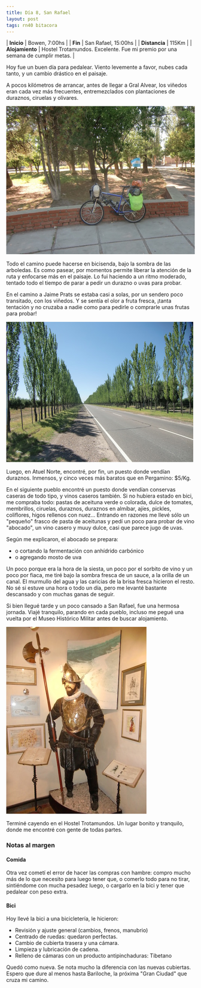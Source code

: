 ```yaml
---
title: Día 8, San Rafael
layout: post
tags: rn40 bitacora
---
```


| **Inicio**      | Bowen, 7:00hs |
| **Fin**         | San Rafael, 15:00hs |
| **Distancia**   | 115Km |
| **Alojamiento** | Hostel Trotamundos. Excelente. Fue mi premio por una semana de cumplir metas. |

Hoy fue un buen día para pedalear. Viento levemente a favor, nubes cada tanto, y un cambio drástico en el paisaje.

A pocos kilómetros de arrancar, antes de llegar a Gral Alvear, los viñedos eran cada vez más frecuentes, entremezclados con plantaciones de duraznos, ciruelas y olivares.

[![](/images/2015-01-13-san-rafael_0_thumb.jpg)](/images/2015-01-13-san-rafael_0.jpg)

Todo el camino puede hacerse en bicisenda, bajo la sombra de las arboledas. Es como pasear, por momentos permite liberar la atención de la ruta y enfocarse más en el paisaje. Lo fui haciendo a un ritmo moderado, tentado todo el tiempo de parar a pedir un durazno o uvas para probar.

En el camino a Jaime Prats se estaba casi a solas, por un sendero poco transitado, con los viñedos. Y se sentía el olor a fruta fresca, ¡tanta tentación y no cruzaba a nadie como para pedirle o comprarle unas frutas para probar!

[![](/images/2015-01-13-san-rafael_1_thumb.jpg)](/images/2015-01-13-san-rafael_1.jpg)

Luego, en Atuel Norte, encontré, por fin, un puesto donde vendían duraznos. Inmensos, y cinco veces más baratos que en Pergamino: $5/Kg.

En el siguiente pueblo encontré un puesto donde vendían conservas caseras de todo tipo, y vinos caseros también. Si no hubiera estado en bici, me compraba todo: pastas de aceituna verde o colorada, dulce de tomates, membrillos, ciruelas, duraznos, duraznos en almíbar, ajíes, pickles, coliflores, higos rellenos con nuez... Entrando en razones me llevé sólo un "pequeño" frasco de pasta de aceitunas y pedí un poco para probar de vino "abocado", un vino casero y muuy dulce, casi que parece jugo de uvas.

Según me explicaron, el abocado se prepara:

 * o cortando la fermentación con anhídrido carbónico
 * o agregando mosto de uva

Un poco porque era la hora de la siesta, un poco por el sorbito de vino y un poco por fiaca, me tiré bajo la sombra fresca de un sauce, a la orilla de un canal. El murmullo del agua y las caricias de la brisa fresca hicieron el resto. No sé si estuve una hora o todo un día, pero me levanté bastante descansado y con muchas ganas de seguir.

Si bien llegué tarde y un poco cansado a San Rafael, fue una hermosa jornada. Viajé tranquilo, parando en cada pueblo, incluso me pegué una vuelta por el Museo Histórico Militar antes de buscar alojamiento.

[![](/images/2015-01-13-san-rafael_2_thumb.jpg)](/images/2015-01-13-san-rafael_2.jpg)

Terminé cayendo en el Hostel Trotamundos. Un lugar bonito y tranquilo, donde me encontré con gente de todas partes.

### Notas al margen

#### Comida
Otra vez cometí el error de hacer las compras con hambre: compro mucho más de lo que necesito para luego tener que, o comerlo todo para no tirar, sintiéndome con mucha pesadez luego, o cargarlo en la bici y tener que pedalear con peso extra.

#### Bici
Hoy llevé la bici a una bicicletería, le hicieron:

 * Revisión y ajuste general (cambios, frenos, manubrio)
 * Centrado de ruedas: quedaron perfectas.
 * Cambio de cubierta trasera y una cámara.
 * Limpieza y lubricación de cadena.
 * Relleno de cámaras con un producto antipinchaduras: Tibetano

Quedó como nueva. Se nota mucho la diferencia con las nuevas cubiertas. Espero que dure al menos hasta Bariloche, la próxima "Gran Ciudad" que cruza mi camino.